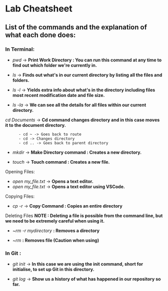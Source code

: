 # Lab Cheatsheet

## List of the commands and the explanation of what each done does:

### **In Terminal**: 

- *pwd* -> **Print Work Directory : You can run this command at any time to find out which folder we're currently in.**

- *ls* -> **Finds out what's in our current directory by listing all the files and folders.**

- *ls -l* -> **Yields extra info about what's in the directory including files most recent modification date and file size.**

- *ls -la* -> **We can see all the details for all files within our current directory.**

*cd Documents* -> **Cd command changes directory and in this case moves it to the document directory.**
          
          - cd ~ -> Goes back to route
          - cd -> Changes directory 
          - cd .. -> Goes back to parent directory

- *mkdir* -> **Make Directory command : Creates a new directory.**

- *touch* -> **Touch command : Creates a new file.**

Opening Files: 

  - *open my_file.txt*  -> **Opens a text editor.**
  - *open my_file.txt*  -> **Opens a text editor using VSCode.**

Copying Files: 
- *cp -r* -> **Copy Command : Copies an entire directory**

Deleting Files 
**NOTE : Deleting a file is possible from the command line, but we need to be extremely careful when using it.**

- *~rm -r mydirectory*  **: Removes a directory**

- *~rm* **: Removes file (Caution when using)**

### **In Git** : 

- *git init* -> **In this case we are using the init command, short for initialise, to set up Git in this directory.**

- *git log* -> **Show us a history of what has happened in our repository so far.**

